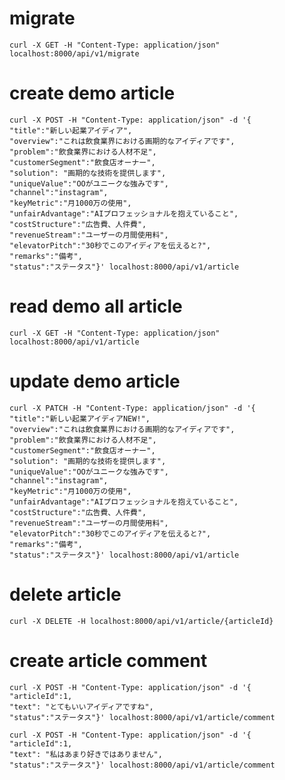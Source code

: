 # migrate
```shell script
curl -X GET -H "Content-Type: application/json" localhost:8000/api/v1/migrate
```

# create demo article
```shell script
curl -X POST -H "Content-Type: application/json" -d '{
"title":"新しい起業アイディア",
"overview":"これは飲食業界における画期的なアイディアです",
"problem":"飲食業界における人材不足",
"customerSegment":"飲食店オーナー",
"solution": "画期的な技術を提供します",
"uniqueValue":"OOがユニークな強みです",
"channel":"instagram",
"keyMetric":"月1000万の使用",
"unfairAdvantage":"AIプロフェッショナルを抱えていること",
"costStructure":"広告費、人件費",
"revenueStream":"ユーザーの月間使用料",
"elevatorPitch":"30秒でこのアイディアを伝えると?",
"remarks":"備考",
"status":"ステータス"}' localhost:8000/api/v1/article
```

# read demo all article
```shell script
curl -X GET -H "Content-Type: application/json" localhost:8000/api/v1/article
```

# update demo article
```shell script
curl -X PATCH -H "Content-Type: application/json" -d '{
"title":"新しい起業アイディアNEW!",
"overview":"これは飲食業界における画期的なアイディアです",
"problem":"飲食業界における人材不足",
"customerSegment":"飲食店オーナー",
"solution": "画期的な技術を提供します",
"uniqueValue":"OOがユニークな強みです",
"channel":"instagram",
"keyMetric":"月1000万の使用",
"unfairAdvantage":"AIプロフェッショナルを抱えていること",
"costStructure":"広告費、人件費",
"revenueStream":"ユーザーの月間使用料",
"elevatorPitch":"30秒でこのアイディアを伝えると?",
"remarks":"備考",
"status":"ステータス"}' localhost:8000/api/v1/article
```

# delete article
```shell script
curl -X DELETE -H localhost:8000/api/v1/article/{articleId}
```

# create article comment
```shell script
curl -X POST -H "Content-Type: application/json" -d '{
"articleId":1,
"text": "とてもいいアイディアですね",
"status":"ステータス"}' localhost:8000/api/v1/article/comment
```

```shell script
curl -X POST -H "Content-Type: application/json" -d '{
"articleId":1,
"text": "私はあまり好きではありません",
"status":"ステータス"}' localhost:8000/api/v1/article/comment
```
